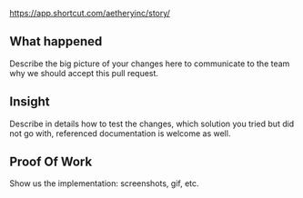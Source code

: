 https://app.shortcut.com/aetheryinc/story/

## What happened

Describe the big picture of your changes here to communicate to the team why we should accept this pull request.

## Insight

Describe in details how to test the changes, which solution you tried but did not go with, referenced documentation is welcome as well.

## Proof Of Work

Show us the implementation: screenshots, gif, etc.

